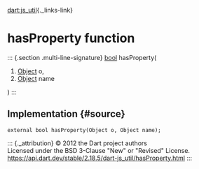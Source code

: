 [dart:js\_util](../dart-js_util/dart-js_util-library){._links-link}

hasProperty function
====================

::: {.section .multi-line-signature}
[bool](../dart-core/bool-class) hasProperty(

1.  [Object](../dart-core/object-class) o,
2.  [Object](../dart-core/object-class) name

)
:::

Implementation {#source}
--------------

``` {.language-dart data-language="dart"}
external bool hasProperty(Object o, Object name);
```

::: {._attribution}
© 2012 the Dart project authors\
Licensed under the BSD 3-Clause \"New\" or \"Revised\" License.\
<https://api.dart.dev/stable/2.18.5/dart-js_util/hasProperty.html>
:::
